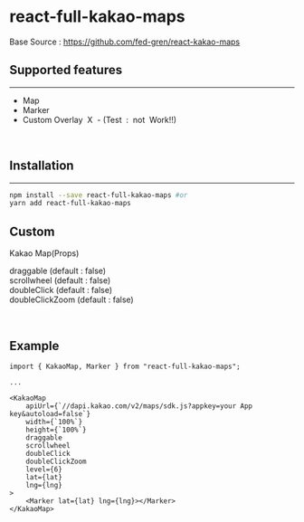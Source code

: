 # react-full-kakao-maps

Base Source : https://github.com/fed-gren/react-kakao-maps

## Supported features

---

- Map
- Marker
- Custom Overlay &nbsp;X&nbsp; -&nbsp;(Test &nbsp;: &nbsp;not &nbsp;Work!!)

<br/>

## Installation

---

```sh
npm install --save react-full-kakao-maps #or
yarn add react-full-kakao-maps
```

## Custom

Kakao Map(Props)

draggable (default : false) <br />
scrollwheel (default : false) <br />
doubleClick (default : false) <br />
doubleClickZoom (default : false) <br />

<br/>

## Example

```
import { KakaoMap, Marker } from "react-full-kakao-maps";

...

<KakaoMap
    apiUrl={`//dapi.kakao.com/v2/maps/sdk.js?appkey=your App key&autoload=false`}
    width={`100%`}
    height={`100%`}
    draggable
    scrollwheel
    doubleClick
    doubleClickZoom
    level={6}
    lat={lat}
    lng={lng}
>
    <Marker lat={lat} lng={lng}></Marker>
</KakaoMap>
```

